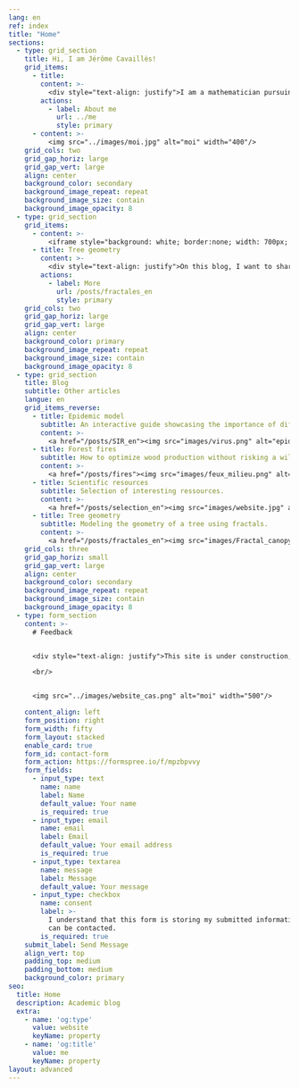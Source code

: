 ```yaml
---
lang: en
ref: index
title: "Home"
sections:
  - type: grid_section
    title: Hi, I am Jérôme Cavaillès!
    grid_items:
      - title:
        content: >-
          <div style="text-align: justify">I am a mathematician pursuing a Ph.D. in biology/ecology. I develop mathematical models to understand how ecosystems are structured to cope with environmental changes. My ultimate goal is to contribute to a transdisciplinary theory that elucidates the behavior of organisms in changing environments. My main inquiry is: What strategies do organisms employ to thrive in dynamic environments? My approach involves modeling specific puzzles within relevant fields like ecology, ideally with practical applications for everyday life. Step by step, I aim to assimilate different concepts, such as disturbances or self-regulations, into a more general formal framework.</div>
        actions:
          - label: About me
            url: ../me
            style: primary
      - content: >-
          <img src="../images/moi.jpg" alt="moi" width="400"/>
    grid_cols: two
    grid_gap_horiz: large
    grid_gap_vert: large
    align: center
    background_color: secondary
    background_image_repeat: repeat
    background_image_size: contain
    background_image_opacity: 8
  - type: grid_section
    grid_items:
      - content: >-
          <iframe style="background: white; border:none; width: 700px; height: 900px ; frameborder: 0 ; zoom: 0.8; -moz-transform: scale(0.8); -moz-transform-origin: 0 0;" scrolling="no" src="../../simulations/tree_central_en.html" ></iframe>
      - title: Tree geometry
        content: >-
          <div style="text-align: justify">On this blog, I want to share different concepts about mathematical modeling, ecology theory and complex system. For example, on the right, we aim to replicate a tree's shape by capitalizing on the similarity in branching processes across different scales. By observing a tree, we note that from the trunk, multiple branches emerge, each akin to a small trunk giving rise to smaller branches. This recursive principle guides the iterative operation, creating progressively smaller branches.<br/><br/>The animation allows adjusting parameters like "iterations" to draw more branches, "decay" to signify scale differences, and "angle" to specify the branching angle.</div>
        actions:
          - label: More
            url: /posts/fractales_en
            style: primary   
    grid_cols: two
    grid_gap_horiz: large
    grid_gap_vert: large
    align: center
    background_color: primary
    background_image_repeat: repeat
    background_image_size: contain
    background_image_opacity: 8
  - type: grid_section
    title: Blog
    subtitle: Other articles
    langue: en
    grid_items_reverse:
      - title: Epidemic model
        subtitle: An interactive guide showcasing the importance of differential equations.
        content: >- 
          <a href="/posts/SIR_en"><img src="images/virus.png" alt="epidemy"></a>
      - title: Forest fires
        subtitle: How to optimize wood production without risking a wildfire?
        content: >- 
          <a href="/posts/fires"><img src="images/feux_milieu.png" alt="forest fire"></a>
      - title: Scientific resources
        subtitle: Selection of interesting ressources.
        content: >- 
          <a href="/posts/selection_en"><img src="images/website.jpg" alt="ressources"></a>
      - title: Tree geometry
        subtitle: Modeling the geometry of a tree using fractals.
        content: >- 
          <a href="/posts/fractales_en"><img src="images/Fractal_canopy.svg.png" alt="tree fractal"></a>
    grid_cols: three
    grid_gap_horiz: small
    grid_gap_vert: large
    align: center
    background_color: secondary
    background_image_repeat: repeat
    background_image_size: contain
    background_image_opacity: 8
  - type: form_section
    content: >-
      # Feedback


      <div style="text-align: justify">This site is under construction, and I greatly appreciate all opinions, remarks and advice to improve its clarity and pedagogy. Please feel free to share your ideas for articles or new simulations. I'd be delighted to interact with you to integrate them into the site. Thank you in advance for your valuable contribution! </div>

      <br/>


      <img src="../images/website_cas.png" alt="moi" width="500"/>

    content_align: left
    form_position: right
    form_width: fifty
    form_layout: stacked
    enable_card: true
    form_id: contact-form
    form_action: https://formspree.io/f/mpzbpvvy
    form_fields:
      - input_type: text
        name: name
        label: Name
        default_value: Your name
        is_required: true
      - input_type: email
        name: email
        label: Email
        default_value: Your email address
        is_required: true
      - input_type: textarea
        name: message
        label: Message
        default_value: Your message
      - input_type: checkbox
        name: consent
        label: >-
          I understand that this form is storing my submitted information so I
          can be contacted.
        is_required: true
    submit_label: Send Message
    align_vert: top
    padding_top: medium
    padding_bottom: medium
    background_color: primary
seo:
  title: Home
  description: Academic blog
  extra:
    - name: 'og:type'
      value: website
      keyName: property
    - name: 'og:title'
      value: me
      keyName: property
layout: advanced
---
```



<!-- Global site tag (gtag.js) - Google Analytics -->
<script async src="https://www.googletagmanager.com/gtag/js?id=G-VPTWJKGKTG"></script>
<script>
  window.dataLayer = window.dataLayer || [];
  function gtag(){dataLayer.push(arguments);}
  gtag('js', new Date());

  gtag('config', 'G-VPTWJKGKTG');
</script>
